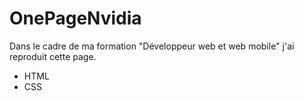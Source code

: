 # OnePageNvidia
Dans le cadre de ma formation "Développeur web et web mobile" j'ai reproduit cette page. 

- HTML
- CSS
